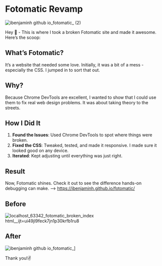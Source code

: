 # Fotomatic Revamp
![ibenjaminh github io_fotomatic_ (2)](https://github.com/ibenjaminh/fotomatic/assets/162258152/1ab4bdeb-7ab0-443c-8b76-38711d312e6d)

Hey 👋 - This is where I took a broken Fotomatic site and made it awesome. Here’s the scoop:

## What’s Fotomatic?
It’s a website that needed some love. Initially, it was a bit of a mess - especially the CSS. I jumped in to sort that out.

## Why?
Because Chrome DevTools are excellent, I wanted to show that I could use them to fix real web design problems. It was about taking theory to the streets.

## How I Did It
1. **Found the Issues**: Used Chrome DevTools to spot where things were broken.
2. **Fixed the CSS**: Tweaked, tested, and made it responsive. I made sure it looked good on any device.
3. **Iterated**: Kept adjusting until everything was just right.

## Result
Now, Fotomatic shines. Check it out to see the difference hands-on debugging can make. --> https://ibenjaminh.github.io/fotomatic/

## Before
![localhost_63342_fotomatic_broken_index html__ijt=ui49jl9feck7jn1p30krfb1ru8](https://github.com/ibenjaminh/fotomatic/assets/162258152/d45577bc-b0d3-472d-8482-693b61f5cf67)

## After

![ibenjaminh github io_fotomatic_](https://github.com/ibenjaminh/fotomatic/assets/162258152/34f91c41-0bab-4e54-84aa-143697cf8a7c)]



Thank you!✌️
